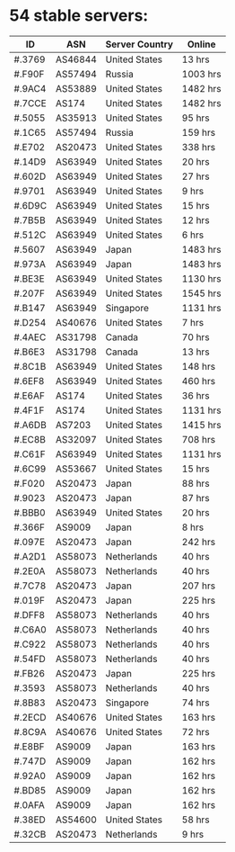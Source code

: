 # 54 stable servers:

| ID | ASN | Server Country | Online |
| ------ | ------ | ------ | ------ |
| #.3769 | AS46844 | United States | 13 hrs |
| #.F90F | AS57494 | Russia | 1003 hrs |
| #.9AC4 | AS53889 | United States | 1482 hrs |
| #.7CCE | AS174 | United States | 1482 hrs |
| #.5055 | AS35913 | United States | 95 hrs |
| #.1C65 | AS57494 | Russia | 159 hrs |
| #.E702 | AS20473 | United States | 338 hrs |
| #.14D9 | AS63949 | United States | 20 hrs |
| #.602D | AS63949 | United States | 27 hrs |
| #.9701 | AS63949 | United States | 9 hrs |
| #.6D9C | AS63949 | United States | 15 hrs |
| #.7B5B | AS63949 | United States | 12 hrs |
| #.512C | AS63949 | United States | 6 hrs |
| #.5607 | AS63949 | Japan | 1483 hrs |
| #.973A | AS63949 | Japan | 1483 hrs |
| #.BE3E | AS63949 | United States | 1130 hrs |
| #.207F | AS63949 | United States | 1545 hrs |
| #.B147 | AS63949 | Singapore | 1131 hrs |
| #.D254 | AS40676 | United States | 7 hrs |
| #.4AEC | AS31798 | Canada | 70 hrs |
| #.B6E3 | AS31798 | Canada | 13 hrs |
| #.8C1B | AS63949 | United States | 148 hrs |
| #.6EF8 | AS63949 | United States | 460 hrs |
| #.E6AF | AS174 | United States | 36 hrs |
| #.4F1F | AS174 | United States | 1131 hrs |
| #.A6DB | AS7203 | United States | 1415 hrs |
| #.EC8B | AS32097 | United States | 708 hrs |
| #.C61F | AS63949 | United States | 1131 hrs |
| #.6C99 | AS53667 | United States | 15 hrs |
| #.F020 | AS20473 | Japan | 88 hrs |
| #.9023 | AS20473 | Japan | 87 hrs |
| #.BBB0 | AS63949 | United States | 20 hrs |
| #.366F | AS9009 | Japan | 8 hrs |
| #.097E | AS20473 | Japan | 242 hrs |
| #.A2D1 | AS58073 | Netherlands | 40 hrs |
| #.2E0A | AS58073 | Netherlands | 40 hrs |
| #.7C78 | AS20473 | Japan | 207 hrs |
| #.019F | AS20473 | Japan | 225 hrs |
| #.DFF8 | AS58073 | Netherlands | 40 hrs |
| #.C6A0 | AS58073 | Netherlands | 40 hrs |
| #.C922 | AS58073 | Netherlands | 40 hrs |
| #.54FD | AS58073 | Netherlands | 40 hrs |
| #.FB26 | AS20473 | Japan | 225 hrs |
| #.3593 | AS58073 | Netherlands | 40 hrs |
| #.8B83 | AS20473 | Singapore | 74 hrs |
| #.2ECD | AS40676 | United States | 163 hrs |
| #.8C9A | AS40676 | United States | 72 hrs |
| #.E8BF | AS9009 | Japan | 163 hrs |
| #.747D | AS9009 | Japan | 162 hrs |
| #.92A0 | AS9009 | Japan | 162 hrs |
| #.BD85 | AS9009 | Japan | 162 hrs |
| #.0AFA | AS9009 | Japan | 162 hrs |
| #.38ED | AS54600 | United States | 58 hrs |
| #.32CB | AS20473 | Netherlands | 9 hrs |


